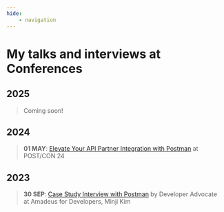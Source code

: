 ```yaml
---
hide:
    - navigation
---
```

# My talks and interviews at Conferences 

## 2025

> Coming soon!

## 2024

> **01 MAY**: [Elevate Your API Partner Integration with Postman](/docs/blog/posts/2024-05-01.md) at POST/CON 24 

## 2023

> **30 SEP**: [Case Study Interview with Postman](https://www.postman.com/case-studies/amadeus/) by Developer Advocate at Amadeus for Developers, Minji Kim

